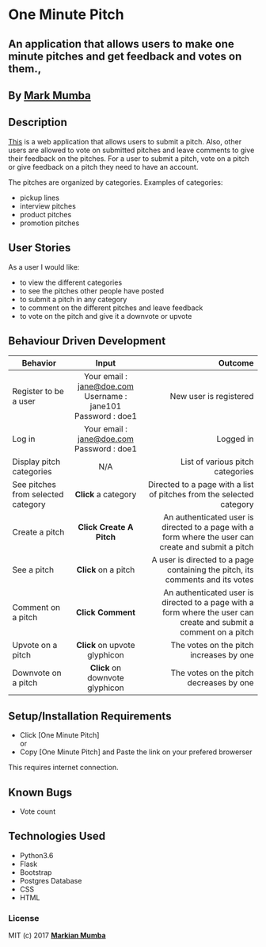 # One Minute Pitch
## An application that allows users to make one minute pitches and get feedback and votes on them., 

## By **[Mark  Mumba ](https://github.com/markmumba)**

## Description
[This](https://python-one-minute-pitch.herokuapp.com) is a web application that allows users to submit a pitch. Also, other users are allowed to vote on submitted pitches and leave comments to give their feedback on the pitches. For a user to submit a pitch, vote on a pitch or give feedback on a pitch they need to have an account. <br>

The pitches are organized by categories. Examples of categories: <br> 
- pickup lines
- interview pitches
- product pitches
- promotion pitches

## User Stories
As a user I would like:
* to view the different categories
* to see the pitches other people have posted
* to submit a pitch in any category
* to comment on the different pitches and leave feedback
* to vote on the pitch and give it a downvote or upvote

## Behaviour Driven Development
| Behavior        | Input           | Outcome  |
| ------------- |:-------------:| -----:|
| Register to be a user | Your email : jane@doe.com <br> Username : jane101 <br> Password : doe1 | New user is registered |
| Log in | Your email : jane@doe.com <br> Password : doe1 | Logged in |
| Display pitch categories | N/A | List of various pitch categories |
| See pitches from selected category | **Click** a category | Directed to a page with a list of pitches from the selected category |
| Create a pitch | **Click Create A Pitch** | An authenticated user is directed to a page with a form where the user can create and submit a pitch |
| See a pitch | **Click** on a pitch | A user is directed to a page containing the pitch, its comments and its votes |
| Comment on a pitch | **Click Comment** | An authenticated user is directed to a page with a form where the user can create and submit a comment on a pitch |
| Upvote on a pitch | **Click** on upvote glyphicon | The votes on the pitch increases by one |
| Downvote on a pitch | **Click** on downvote glyphicon | The votes on the pitch decreases by one |

## Setup/Installation Requirements

* Click [One Minute Pitch] <br/>
  or <br/>
* Copy [One Minute Pitch] and  Paste the link on your prefered browerser

This requires internet connection.

## Known Bugs

- Vote count

## Technologies Used
- Python3.6
- Flask
- Bootstrap
- Postgres Database
- CSS
- HTML

### License

MIT (c) 2017 **[Markian Mumba ](https://github.com/markmumba)**
